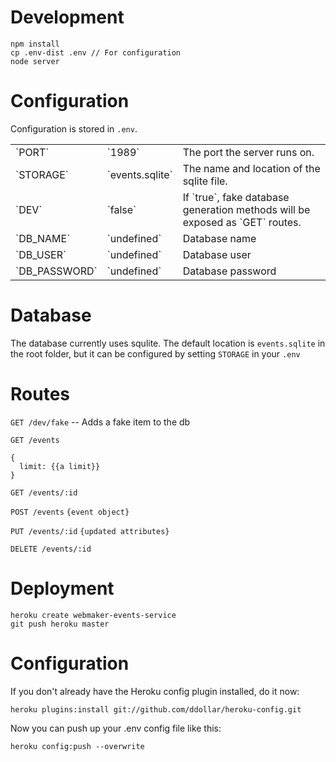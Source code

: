 Development
============
```
npm install
cp .env-dist .env // For configuration
node server
```

Configuration
============

Configuration is stored in `.env`.

<table>
<tr>
  <td>`PORT`</td>
  <td>`1989`</td>
  <td>The port the server runs on.</td>
</tr>
<tr>
  <td>`STORAGE`</td>
  <td>`events.sqlite`</td>
  <td>The name and location of the sqlite file.</td>
</tr>
<tr>
  <td>`DEV`</td>
  <td>`false`</td>
  <td>If `true`, fake database generation methods will be exposed as `GET` routes.</td>
</tr>
<tr>
  <td>`DB_NAME`</td>
  <td>`undefined`</td>
  <td>Database name</td>
</tr>
<tr>
  <td>`DB_USER`</td>
  <td>`undefined`</td>
  <td>Database user</td>
</tr>
<tr>
  <td>`DB_PASSWORD`</td>
  <td>`undefined`</td>
  <td>Database password</td>
</tr>
</table>



Database
============
The database currently uses squlite. The default location is `events.sqlite` in the root folder, but it can be configured by setting `STORAGE` in your `.env`


Routes
============

`GET /dev/fake` -- Adds a fake item to the db

`GET /events`
```
{
  limit: {{a limit}}
}
```

`GET /events/:id`

`POST /events`
`{event object}`

`PUT /events/:id`
`{updated attributes}`

`DELETE /events/:id`



Deployment
===========

```
heroku create webmaker-events-service
git push heroku master
```

Configuration
=============

If you don't already have the Heroku config plugin installed, do it now:

```
heroku plugins:install git://github.com/ddollar/heroku-config.git
```

 Now you can push up your .env config file like this:

```
heroku config:push --overwrite

```
